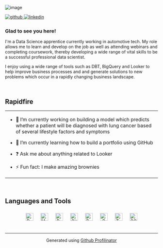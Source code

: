 ![image](https://github.com/BeckyGrice/BP0268119.github.io/assets/114669160/5749f509-5fdd-46df-bbc0-3b8f75efadb3)

  

<a href="https://github.com/[GitHub]" target="_blank">
<img src=https://img.shields.io/badge/github-%2324292e.svg?&style=for-the-badge&logo=github&logoColor=white alt=github style="margin-bottom: 5px;" />
</a>
<a href="https://linkedin.com/in/[LinkedIn]" target="_blank">
<img src=https://img.shields.io/badge/linkedin-%231E77B5.svg?&style=for-the-badge&logo=linkedin&logoColor=white alt=linkedin style="margin-bottom: 5px;" />
</a>  
  



### Glad to see you here!  
I'm a Data Science apprentice currently working in automotive tech. My role allows me to learn and develop on the job as well as attending webinars and completing coursework, thereby developing a wide range of vital skills to be a successful professional data scientist. 

I enjoy using a wide range of tools such as DBT, BigQuery and Looker to help improve business processes and and generate solutions to new problems which occur in a rapidly changing business landscape.   
  

<br/>  


## Rapidfire  
<table><tr><td valign="top" width="100%">

- 🔭 I’m currently working on building a model which predicts whether a patient will be diagnosed with lung cancer based of several lifestyle factors and symptoms   
  

- 🌱 I’m currently learning how to build a portfolio using GitHub  
  

- ❓ Ask me about anything related to Looker  
  

- ⚡ Fun fact: I make amazing brownies  

</td></tr></table>  

<br/>  


## Languages and Tools  
<div align="center">  
<a href="https://www.docker.com/" target="_blank"><img style="margin: 10px" src="https://profilinator.rishav.dev/skills-assets/docker-original-wordmark.svg" alt="Docker" height="25" /></a>  
<a href="https://www.mysql.com/" target="_blank"><img style="margin: 10px" src="https://profilinator.rishav.dev/skills-assets/mysql-original-wordmark.svg" alt="MySQL" height="25" /></a>  
<a href="https://www.python.org/" target="_blank"><img style="margin: 10px" src="https://profilinator.rishav.dev/skills-assets/python-original.svg" alt="Python" height="25" /></a>  
<a href="https://github.com/" target="_blank"><img style="margin: 10px" src="https://profilinator.rishav.dev/skills-assets/git-scm-icon.svg" alt="Git" height="25" /></a>  
<a href="https://powerbi.microsoft.com/en-us/" target="_blank"><img style="margin: 10px" src="https://profilinator.rishav.dev/skills-assets/powerbi.png" alt="Power Bi" height="25" /></a>  
<a href="https://www.r-project.org/" target="_blank"><img style="margin: 10px" src="https://profilinator.rishav.dev/skills-assets/r.svg" alt="R" height="25" /></a>  
<a href="https://www.terraform.io/" target="_blank"><img style="margin: 10px" src="https://profilinator.rishav.dev/skills-assets/terraformio-icon.svg" alt="Terraform" height="25" /></a>  
<a href="https://cloud.google.com/" target="_blank"><img style="margin: 10px" src="https://profilinator.rishav.dev/skills-assets/google_cloud-icon.svg" alt="GCP" height="25" /></a>  
</div>   


<br />

----
<div align="center">Generated using <a href="https://profilinator.rishav.dev/" target="_blank">Github Profilinator</a></div>
